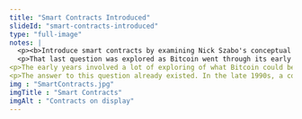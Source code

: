 ```yaml
--- 
title: "Smart Contracts Introduced"
slideId: "smart-contracts-introduced"
type: "full-image"
notes: |
  <p><b>Introduce smart contracts by examining Nick Szabo's conceptual innovation. The first smart contracts were built on the Bitcoin blockchain, but ultimately met technological limitations.</b></p>
  <p>That last question was explored as Bitcoin went through its early years. At this point bitcoin didn't have the high price it does today; it was trading at cents, then dollars. Despite the relative lack of value compared to today, those early days did prove one thing; that Bitcoin could work. Rarely do people look at innovation and leave it be. There is always room for improvement, and people are constantly trying to iterate on new technology. Bitcoin was no exception.</p>
<p>The early years involved a lot of exploring of what Bitcoin could be. What if we could program and develop on a blockchain-based ecosystem. What tools would be required for this to happen?</p>
<p>The answer to this question already existed. In the late 1990s, a concept that would become known as "smart contracts" was introduced by computer scientist Nick Szabo.</p>
img : "SmartContracts.jpg"
imgTitle : "Smart Contracts"
imgAlt : "Contracts on display"
---
```

